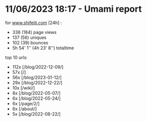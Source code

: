 # 11/06/2023 18:17 - Umami report
for www.shifeiti.com [24h] :

 - 338 (184) page views
 - 137 (56) uniques
 - 102 (39) bounces
 - 5h 54' 1'' (4h 23' 8'') totaltime


top 10 urls:
 - 112x [/blog/2022-12-09/]
 - 57x [/]
 - 56x [/blog/2023-01-12/]
 - 29x [/blog/2022-12-22/]
 - 10x [/wiki/]
 - 8x [/blog/2022-05-07/]
 - 6x [/blog/2022-05-24/]
 - 6x [/page/2/]
 - 6x [/about/]
 - 5x [/blog/2022-08-22/]


